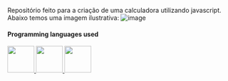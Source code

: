 Repositório feito para a criação de uma calculadora utilizando javascript.
<br>
Abaixo temos uma imagem ilustrativa:
![image](https://user-images.githubusercontent.com/102265187/195203851-3f7e9b49-8b52-4e62-9cf6-f9108072ec14.png)

#### Programming languages used

<div>
      <a href="https://github.com/raulrodmo">
            <img id="html" src="https://cdn-icons-png.flaticon.com/512/1051/1051277.png" width="60" height="60"/>
            <img id="css" src="https://cdn-icons-png.flaticon.com/512/732/732190.png" width="60" height="60"/>
            <img id="js" src="https://cdn-icons-png.flaticon.com/512/1199/1199124.png" width="60" height="60"/>
</div>
